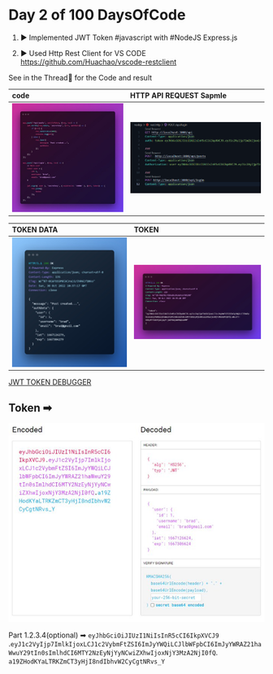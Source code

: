 # Day 2 of 100 DaysOfCode

1. ▶ Implemented JWT Token #javascript with #NodeJS  Express.js

2. ▶ Used Http Rest Client for VS CODE <https://github.com/Huachao/vscode-restclient>

See in the Thread🧵 for the Code and result

| code | HTTP API REQUEST Sapmle     |
| :-------- | :------- |
| ![alt](./FgT73xAakAEamMT.jpg) | ![alt](./FgT7iJyaEAAdO2O.jpg)|

| TOKEN DATA | TOKEN     |
| :-------- | :------- |
| ![alt](./FgT8ZvTaUAEwGdw.jpg) | ![alt](./FgT7t6caYAEK8x8.jpg)|

[JWT TOKEN DEBUGGER](https://jwt.io/#debugger-io)

## Token ➡

![alt](./FgT7rIoacAEuTh9.png)

Part 1.2.3.4(optional) ➡
`eyJhbGciOiJIUzI1NiIsInR5cCI6IkpXVCJ9`
.`eyJ1c2VyIjp7ImlkIjoxLCJ1c2VybmFtZSI6ImJyYWQiLCJlbWFpbCI6ImJyYWRAZ21haWwuY29tIn0sImlhdCI6MTY2NzEyNjYyNCwiZXhwIjoxNjY3MzA2NjI0fQ`.
`a19ZHodKYaLTRKZmCT3yHjI8ndIbhvW2CyCgtNRvs_Y`
